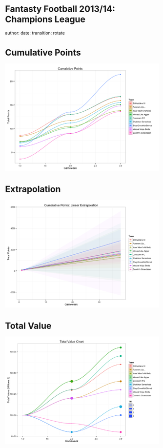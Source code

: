 Fantasty Football 2013/14: Champions League
========================================================
author: 
date: 
transition: rotate





Cumulative Points
========================================================

![plot of chunk unnamed-chunk-1](presentation-figure/unnamed-chunk-1.png) 


Extrapolation
========================================================

![plot of chunk unnamed-chunk-2](presentation-figure/unnamed-chunk-2.png) 


Total Value
========================================================

![plot of chunk unnamed-chunk-3](presentation-figure/unnamed-chunk-3.png) 

